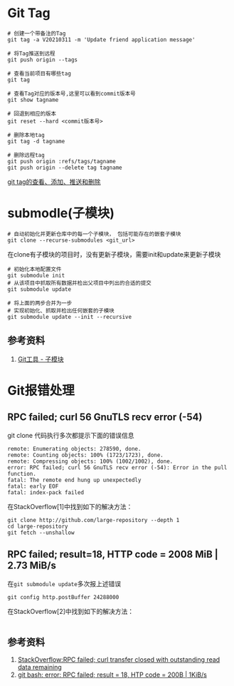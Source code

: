 # Git Tag

```shell
# 创建一个带备注的Tag
git tag -a V20210311 -m 'Update friend application message'

# 将Tag推送到远程
git push origin --tags
```

```shell
# 查看当前项目有哪些tag
git tag

# 查看Tag对应的版本号,这里可以看到commit版本号
git show tagname
```

```shell
# 回退到相应的版本
git reset --hard <commit版本号>
```

```shell
# 删除本地tag
git tag -d tagname

# 删除远程tag
git push origin :refs/tags/tagname
git push origin --delete tag tagname
```

[git tag的查看、添加、推送和删除](http://www.git.kim/gitjishu/69.html)

# submodle(子模块)

```shell
# 自动初始化并更新仓库中的每一个子模块， 包括可能存在的嵌套子模块
git clone --recurse-submodules <git_url>
```

在clone有子模块的项目时，没有更新子模块，需要init和update来更新子模块
```shell
# 初始化本地配置文件
git submodule init
# 从该项目中抓取所有数据并检出父项目中列出的合适的提交
git submodule update

# 将上面的两步合并为一步
# 实现初始化、抓取并检出任何嵌套的子模块
git submodule update --init --recursive
```

## 参考资料
1. [Git工具 - 子模块](https://git-scm.com/book/zh/v2/Git-%E5%B7%A5%E5%85%B7-%E5%AD%90%E6%A8%A1%E5%9D%97)

# Git报错处理

## RPC failed; curl 56 GnuTLS recv error (-54)
git clone 代码执行多次都提示下面的错误信息
```
remote: Enumerating objects: 278590, done.
remote: Counting objects: 100% (1723/1723), done.
remote: Compressing objects: 100% (1002/1002), done.
error: RPC failed; curl 56 GnuTLS recv error (-54): Error in the pull function.
fatal: The remote end hung up unexpectedly
fatal: early EOF
fatal: index-pack failed
```

在StackOverflow[1]中找到如下的解决方法：
```shell
git clone http://github.com/large-repository --depth 1
cd large-repository
git fetch --unshallow
```

## RPC failed; result=18, HTTP code = 2008 MiB | 2.73 MiB/s
在`git submodule update`多次报上述错误
```
git config http.postBuffer 24288000
```
在StackOverflow[2]中找到如下的解决方法：
```
```

## 参考资料
1. [StackOverflow:RPC failed; curl transfer closed with outstanding read data remaining](https://stackoverflow.com/questions/38618885/error-rpc-failed-curl-transfer-closed-with-outstanding-read-data-remaining)
2. [git bash: error: RPC failed; result = 18, HTP code = 200B | 1KiB/s](https://stackoverflow.com/questions/17683295/git-bash-error-rpc-failed-result-18-htp-code-200b-1kib-s)